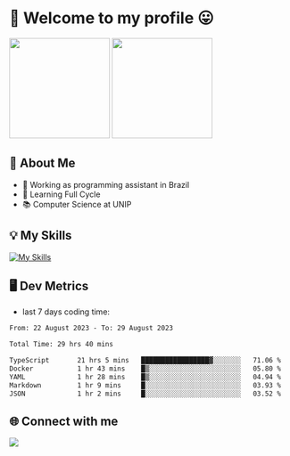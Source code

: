 # 🎉 Welcome to my profile 😛

<div>
  <img height="180em" src="https://github-readme-stats.vercel.app/api?username=VinicciusSantos&show_icons=true&icon_color=fff&include_all_commits=true&count_private=true&bg_color=30,000,000&title_color=fff&text_color=fff"/>
  <img height="180em" src="https://github-readme-stats.vercel.app/api/top-langs/?username=VinicciusSantos&langs_count=8&layout=compact&include_all_commits=true&count_private=true&bg_color=30,000,000&title_color=fff&text_color=fff"/>
</div>

## 📖 About Me
- 🔭 Working as programming assistant in Brazil
- 🌱 Learning Full Cycle
- 📚 Computer Science at UNIP

## 💡 My Skills

[![My Skills](https://skills.thijs.gg/icons?i=angular,react,jest,html,css,sass,bootstrap,ts,js,nodejs,express,git,c,py,postgres,mysql,docker)](https://github.com/VinicciusSantos)

## 🖥️ Dev Metrics

- last 7 days coding time:

<!--START_SECTION:waka-->

```txt
From: 22 August 2023 - To: 29 August 2023

Total Time: 29 hrs 40 mins

TypeScript       21 hrs 5 mins   █████████████████▓░░░░░░░   71.06 %
Docker           1 hr 43 mins    █▒░░░░░░░░░░░░░░░░░░░░░░░   05.80 %
YAML             1 hr 28 mins    █▒░░░░░░░░░░░░░░░░░░░░░░░   04.94 %
Markdown         1 hr 9 mins     █░░░░░░░░░░░░░░░░░░░░░░░░   03.93 %
JSON             1 hr 2 mins     █░░░░░░░░░░░░░░░░░░░░░░░░   03.52 %
```

<!--END_SECTION:waka-->

## 🌐 Connect with me

<a href="https://www.linkedin.com/in/vinicius-guedes-b817aa223/"><img src="https://img.shields.io/badge/LinkedIn-0077B5?style=for-the-badge&logo=linkedin&logoColor=white"/></a>

